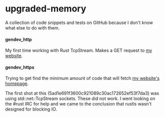 # upgraded-memory
A collection of code snippets and tests on GitHub because I don't know what else to do with them.

#### gendev_http
My first time working with Rust TcpStream. Makes a GET request to [my website](genbyte.dev).

#### gendev_https
Trying to get find the minimum amount of code that will fetch [my website's homepage](genbyte.dev).

The first shot at this (5ad1e691f3600c921089c30ac172652ef53f7da3) was using std::net::TcpStream
sockets. These did not work. I went looking on the #rust IRC for help and we came to the conclusion
that rustls wasn't designed for blocking IO.